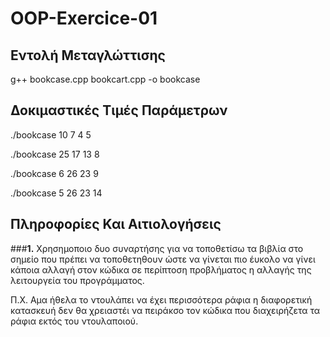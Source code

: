 # OOP-Exercice-01

## Εντολή Μεταγλώττισης

g++ bookcase.cpp bookcart.cpp -o bookcase

## Δοκιμαστικές Τιμές Παράμετρων

./bookcase 10 7 4 5

./bookcase 25 17 13 8

./bookcase 6 26 23 9

./bookcase 5 26 23 14

## Πληροφορίες Και Αιτιολογήσεις

###**1.** Χρησημοποιο δυο συναρτήσης για να τοποθετίσω τα βιβλία
       στο σημείο που πρέπει να τοποθετηθουν ώστε να γίνεται πιο
       έυκολο να γίνει κάποια αλλαγή στον κώδικα σε περίπτοση 
       προβλήματος η αλλαγής της λειτουργεία του προγράμματος.
       
Π.Χ.
Αμα ήθελα το ντουλάπει να έχει περισσότερα ράφια η διαφορετική κατασκευή 
δεν θα χρειαστέι να πειράκσο τον κώδικα που διαχειρήζετα τα ράφια εκτός 
του ντουλαποιού.

